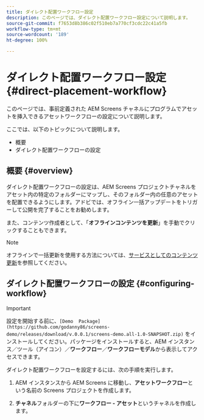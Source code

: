 ```yaml
---
title: ダイレクト配置ワークフロー設定
description: このページでは、ダイレクト配置ワークフロー設定について説明します。
source-git-commit: f7653d8b386c02f510eb7a770cf3cdc22c41a5fb
workflow-type: tm+mt
source-wordcount: '189'
ht-degree: 100%

---
```



# ダイレクト配置ワークフロー設定 {#direct-placement-workflow}

このページでは、事前定義された AEM Screens チャネルにプログラムでアセットを挿入できるアセットワークフローの設定について説明します。

ここでは、以下のトピックについて説明します。

* 概要
* ダイレクト配置ワークフローの設定

## 概要 {#overview}

ダイレクト配置ワークフローの設定は、AEM Screens プロジェクトチャネルをアセット内の特定のフォルダーにマップし、そのフォルダー内の任意のアセットを配置できるようにします。アドビでは、オフライン一括アップデートをトリガーして公開を完了することをお勧めします。

また、コンテンツ作成者として、「**オフラインコンテンツを更新**」を手動でクリックすることもできます。

>[!NOTE]
>
>オフラインで一括更新を使用する方法については、[サービスとしてのコンテンツ更新](/help/user-guide/content-update-as-a-service.md)を参照してください。

## ダイレクト配置ワークフローの設定 {#configuring-workflow}

>[!IMPORTANT]
>
>設定を開始する前に、`[Demo  Package](https://github.com/godanny86/screens-demo/releases/download/v.0.0.1/screens-demo.all-1.0-SNAPSHOT.zip)` をインストールしてください。パッケージをインストールすると、AEM インスタンス／ツール（アイコン）／**ワークフロー**／**ワークフローモデル**&#x200B;から表示してアクセスできます。

ダイレクト配置ワークフローを設定するには、次の手順を実行します。

1. AEM インスタンスから AEM Screens に移動し、**アセットワークフロー**&#x200B;という名前の Screens プロジェクトを作成します。

1. **チャネル**&#x200B;フォルダーの下に&#x200B;**ワークフロー - アセット**&#x200B;というチャネルを作成します。

